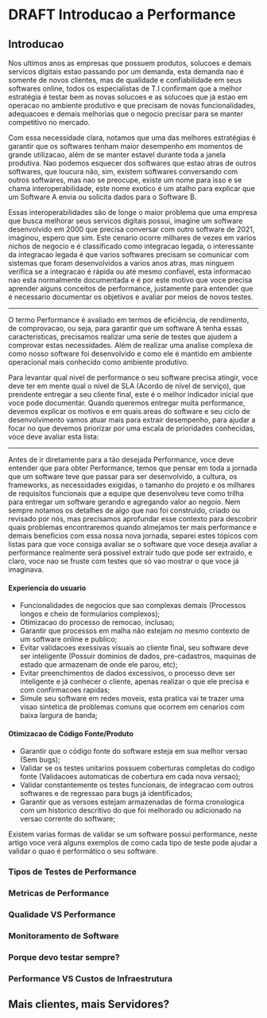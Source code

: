 # DRAFT Introducao a Performance

## Introducao

Nos ultimos anos as empresas que possuem produtos, solucoes e demais servicos digitais estao passando por um demanda, esta demanda nao é somente de novos clientes, 
mas de qualidade e confiabilidade em seus softwares online, todos os especialistas de T.I confirmam que a melhor estratégia é testar bem as novas solucoes e as solucoes que já 
estao em operacao no ambiente produtivo e que precisam de novas funcionalidades, adequacoes e demais melhorias que o negocio precisar para se manter competitivo no mercado.

Com essa necessidade clara, notamos que uma das melhores estratégias é garantir que os softwares tenham maior desempenho em momentos de grande utilizacao, além de se manter estavel
durante toda a janela produtiva. Nao podemos esquecer dos softwares que estao atras de outros softwares, que loucura não, sim, existem softwares conversando com outros softwares, 
mas nao se preocupe, existe um nome para isso e se chama interoperabilidade, este nome exotico é um atalho para explicar que um Software A envia ou solicita dados para o Software B.

Essas interoperabilidades são de longe o maior problema que uma empresa que busca melhorar seus servicos digitais possui, imagine um software desenvolvido em 2000 que precisa 
conversar com outro software de 2021, imaginou, espero que sim. Este cenario ocorre milhares de vezes em varios nichos de negocio e é classificado como integracao legada, o 
interessante da integracao legada é que varios softwares precisam se comunicar com sistemas que foram desenvolvidos a varios anos atras, mas ninguem verifica se a integracao 
é rápida ou até mesmo confiavel, esta informacao nao esta normalmente documentada e é por este motivo que voce precisa aprender alguns conceitos de performance, justamente para entender que é necessario documentar os objetivos e avaliar por meios de novos testes.

<hr />

O termo Performance é avaliado em termos de eficiência, de rendimento, de comprovacao, ou seja, para garantir que um software A tenha essas caracteristicas, precisamos realizar uma serie de testes que ajudem a comprovar estas necessidades. Além de realizar uma analise complexa de como nosso software foi desenvolvido e como ele é mantido em ambiente operacional mais conhecido como ambiente produtivo.

Para levantar qual nivel de performance o seu software precisa atingir, voce deve ter em mente qual o nivel de SLA (Acordo de nível de serviço), que prendente entregar a seu cliente final, este é o melhor indicador inicial que voce pode documentar. Quando queremos entregar muita performance, devemos explicar os motivos e em quais areas do software e seu ciclo de desenvolvimento vamos atuar mais para extrair desempenho, para ajudar a focar no que devemos priorizar por uma escala de prioridades conhecidas, voce deve avaliar esta lista:

<hr />

Antes de ir diretamente para a tão desejada Performance, voce deve entender que para obter Performance, temos que pensar em toda a jornada que um software teve que passar para ser desenvolvido, a cultura, os frameworks, as necessidades exigidas, o tamanho do projeto e os milhares de requisitos funcionais que a equipe que desenvolveu teve como trilha para entregar um software gerando e agregando valor ao negoio. Nem sempre notamos os detalhes de algo que nao foi construido, criado ou revisado por nós, mas precisamos aprofundar esse contexto para descobrir quais problemas encontraremos quando almejamos ter mais performance e demais beneficios com essa nossa nova jornada, separei estes tópicos com listas para que voce consiga avaliar se o software que voce deseja avaliar a performance realmente será possivel extrair tudo que pode ser extraido, e claro, voce nao se fruste com testes que só vao mostrar o que voce já imaginava.

#### Experiencia do usuario
- Funcionalidades de negocios que sao complexas demais (Processos longos e cheio de formularios complexos);
- Otimizacao do processo de remocao, inclusao;
- Garantir que processos em malha não estejam no mesmo contexto de um software online e publico;
- Evitar validacoes exessivas visuais ao cliente final, seu software deve ser inteligente (Possuir dominios de dados, pre-cadastros, maquinas de estado que armazenam de onde ele parou, etc);
- Evitar preenchimentos de dados excessivos, o processo deve ser inteligente e já conhecer o cliente, apenas realizar o que ele precisa e com confirmacoes rapidas;
- Simule seu software em redes moveis, esta pratica vai te trazer uma visao sintetica de problemas comuns que ocorrem em cenarios com baixa largura de banda;

#### Otimizacao de Código Fonte/Produto
- Garantir que o código fonte do software esteja em sua melhor versao (Sem bugs);
- Validar se os testes unitarios possuem coberturas completas do codigo fonte (Validacoes automaticas de cobertura em cada nova versao);
- Validar constantemente os testes funcionais, de integracao com outros softwares e de regressao para bugs já identificados;
- Garantir que as versoes estejam armazenadas de forma cronologica com um historico descritivo do que foi melhorado ou adicionado na versao corrente do software;


Existem varias formas de validar se um software possui performance, neste artigo voce verá alguns exemplos de como cada tipo de teste pode ajudar a validar o quao é performático o seu software.

### Tipos de Testes de Performance

### Metricas de Performance

### Qualidade VS Performance

### Monitoramento de Software

### Porque devo testar sempre?

### Performance VS Custos de Infraestrutura

## Mais clientes, mais Servidores?
